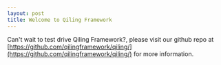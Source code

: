 ```yaml
---
layout: post
title: Welcome to Qiling Framework
---
```


Can't wait to test drive Qiling Framework?, please visit our github repo at [https://github.com/qilingframework/qiling/](https://github.com/qilingframework/qiling/) for more information. 
